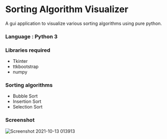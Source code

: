 # Sorting Algorithm Visualizer

A gui application to visualize various sorting algorithms using pure python.
    
### Language : Python 3

### Libraries required
- Tkinter
- ttkbootstrap
- numpy

### Sorting algorithms
- Bubble Sort
- Insertion Sort
- Selection Sort

### Screenshot

![Screenshot 2021-10-13 013913](https://user-images.githubusercontent.com/55054089/137022389-83294494-e1a6-405a-9261-8e9a70cf12b5.png)

